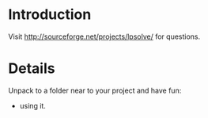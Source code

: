 # Introduction #

Visit http://sourceforge.net/projects/lpsolve/
for questions.


# Details #

Unpack to a folder near to your project and have fun:
  * using it.